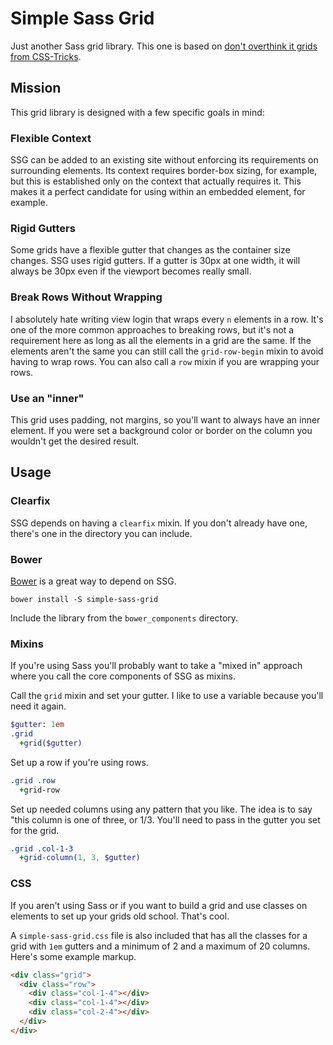 # Simple Sass Grid

Just another Sass grid library. This one is based on [don't overthink it grids
from CSS-Tricks][1].

## Mission

This grid library is designed with a few specific goals in mind:

### Flexible Context

SSG can be added to an existing site without enforcing its requirements on
surrounding elements. Its context requires border-box sizing, for example, but
this is established only on the context that actually requires it.  This makes
it a perfect candidate for using within an embedded element, for example.

### Rigid Gutters

Some grids have a flexible gutter that changes as the container size changes.
SSG uses rigid gutters. If a gutter is 30px at one width, it will always be 30px
even if the viewport becomes really small.

### Break Rows Without Wrapping

I absolutely hate writing view login that wraps every `n` elements in a row.
It's one of the more common approaches to breaking rows, but it's not a
requirement here as long as all the elements in a grid are the same. If the
elements aren't the same you can still call the `grid-row-begin` mixin to avoid
having to wrap rows. You can also call a `row` mixin if you are wrapping your
rows.

### Use an "inner"

This grid uses padding, not margins, so you'll want to always have an inner
element. If you were set a background color or border on the column you wouldn't
get the desired result.

## Usage

### Clearfix

SSG depends on having a `clearfix` mixin. If you don't already have one, there's
one in the directory you can include.

### Bower

[Bower][4] is a great way to depend on SSG.

```
bower install -S simple-sass-grid
```

Include the library from the `bower_components` directory.

### Mixins

If you're using Sass you'll probably want to take a "mixed in" approach where
you call the core components of SSG as mixins.

Call the `grid` mixin and set your gutter. I like to use a variable because
you'll need it again.

```sass
$gutter: 1em
.grid
  +grid($gutter)
```

Set up a row if you're using rows.

```sass
.grid .row
  +grid-row
```

Set up needed columns using any pattern that you like. The idea is to say "this
column is one of three, or 1/3. You'll need to pass in the gutter you set for
the grid.

```sass
.grid .col-1-3
  +grid-column(1, 3, $gutter)
```

### CSS

If you aren't using Sass or if you want to build a grid and use classes on
elements to set up your grids old school. That's cool.

A `simple-sass-grid.css` file is also included that has all the classes for a
grid with `1em` gutters and a minimum of 2 and a maximum of 20 columns. Here's
some example markup.

```html
<div class="grid">
  <div class="row">
    <div class="col-1-4"></div>
    <div class="col-1-4"></div>
    <div class="col-2-4"></div>
  </div>
</div>
```

[1]: http://css-tricks.com/dont-overthink-it-grids 
[2]: http://codepen.io/ryanburnette/pen/dcefa07c8fa60209a647391b1276f2c7
[3]: http://css-tricks.com/snippets/css/a-guide-to-flexbox/
[4]: http://bower.io
